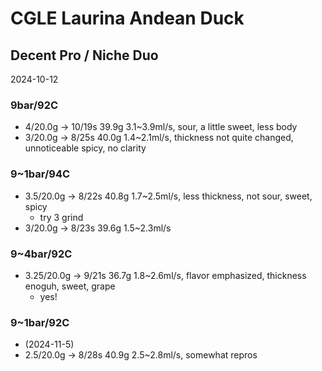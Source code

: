 # CGLE Laurina Andean Duck

## Decent Pro / Niche Duo

2024-10-12

### 9bar/92C

- 4/20.0g -> 10/19s 39.9g 3.1\~3.9ml/s, sour, a little sweet, less body
- 3/20.0g -> 8/25s 40.0g 1.4\~2.1ml/s, thickness not quite changed, unnoticeable spicy, no clarity

### 9~1bar/94C

- 3.5/20.0g -> 8/22s 40.8g 1.7\~2.5ml/s, less thickness, not sour, sweet, spicy
  - try 3 grind
- 3/20.0g -> 8/23s 39.6g 1.5\~2.3ml/s

### 9~4bar/92C

- 3.25/20.0g -> 9/21s 36.7g 1.8\~2.6ml/s, flavor emphasized, thickness enoguh, sweet, grape
  - yes!

### 9~1bar/92C

- (2024-11-5)
- 2.5/20.0g -> 8/28s 40.9g 2.5\~2.8ml/s, somewhat repros
